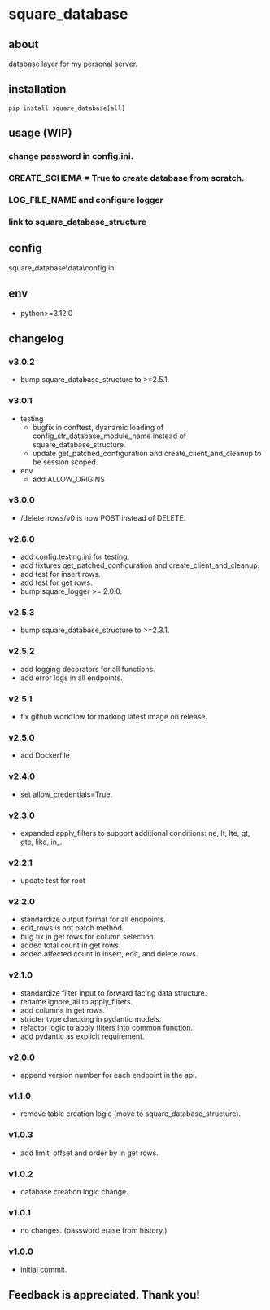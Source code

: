 # square_database

## about

database layer for my personal server.

## installation

```shell
pip install square_database[all]
```

## usage (WIP)

### change password in config.ini.

### CREATE_SCHEMA = True to create database from scratch.

### LOG_FILE_NAME and configure logger

### link to square_database_structure

## config

square_database\data\config.ini

## env

- python>=3.12.0

## changelog

### v3.0.2

- bump square_database_structure to >=2.5.1.

### v3.0.1

- testing
    - bugfix in conftest, dyanamic loading of config_str_database_module_name instead of square_database_structure.
    - update get_patched_configuration and create_client_and_cleanup to be session scoped.
- env
    - add ALLOW_ORIGINS

### v3.0.0

- /delete_rows/v0 is now POST instead of DELETE.

### v2.6.0

- add config.testing.ini for testing.
- add fixtures get_patched_configuration and create_client_and_cleanup.
- add test for insert rows.
- add test for get rows.
- bump square_logger >= 2.0.0.

### v2.5.3

- bump square_database_structure to >=2.3.1.

### v2.5.2

- add logging decorators for all functions.
- add error logs in all endpoints.

### v2.5.1

- fix github workflow for marking latest image on release.

### v2.5.0

- add Dockerfile

### v2.4.0

- set allow_credentials=True.

### v2.3.0

- expanded apply_filters to support additional conditions: ne, lt, lte, gt, gte, like, in_.

### v2.2.1

- update test for root

### v2.2.0

- standardize output format for all endpoints.
- edit_rows is not patch method.
- bug fix in get rows for column selection.
- added total count in get rows.
- added affected count in insert, edit, and delete rows.

### v2.1.0

- standardize filter input to forward facing data structure.
- rename ignore_all to apply_filters.
- add columns in get rows.
- stricter type checking in pydantic models.
- refactor logic to apply filters into common function.
- add pydantic as explicit requirement.

### v2.0.0

- append version number for each endpoint in the api.

### v1.1.0

- remove table creation logic (move to square_database_structure).

### v1.0.3

- add limit, offset and order by in get rows.

### v1.0.2

- database creation logic change.

### v1.0.1

- no changes. (password erase from history.)

### v1.0.0

- initial commit.

## Feedback is appreciated. Thank you!
